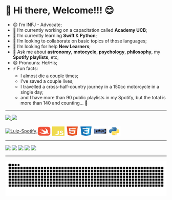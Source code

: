 # 🍃 Hi there, Welcome!!! 😊 
<!--
**LuizAraujo2020/LuizAraujo2020** is a ✨ _special_ ✨ repository because its `README.md` (this file) appears on your GitHub profile.

Here are some ideas to get you started:
-->

- 😊 I’m INFJ - Advocate;
- 🔭 I’m currently working on a capacitation called **Academy UCB**;
- 🌱 I’m currently learning **Swift** & **Python**;
- 👯 I’m looking to collaborate on basic topics of those languages;
- 🤔 I’m looking for help **New Learners**;
- 💬 Ask me about **astronomy**, **motocycle**, **psychology**, **philosophy**, my **Spotify playlists**, etc;
- 😄 Pronouns: He/His;
- ⚡ Fun facts: 
  - I almost die a couple times; 
  - I've saved a couple lives; 
  - I travelled a cross-half-country journey in a 150cc motorcycle in a single day; 
  - and I have more than 90 public playlists in my Spotify, but the total is more than 140 and counting... 🍃

<hr>
  <a href="beacons.page/luizcarlos.s.a" target="_blank">
  <img height="180em" src="https://github-readme-stats.vercel.app/api?username=LuizAraujo2020&show_icons=true&theme=highcontrast&include_all_commits=true&count_private=true"/>
  <img height="180em" src="https://github-readme-stats.vercel.app/api/top-langs/?username=LuizAraujo2020&layout=compact&langs_count=7&theme=highcontrast"/>
</div>
<div style="display: inline_block"><br>
  
  <a href="https://open.spotify.com/user/lu1z1n?si=acd8f65daf364376" target="_blank">  
    <img align="center" alt="Luiz-Spotify" height="30" width="30" src="https://cdn.discordapp.com/attachments/837735463028260929/872089339360841758/spotify.png">
  </a>
  <img align="center" alt="Luiz-Swif" height="30" width="40" src="https://raw.githubusercontent.com/devicons/devicon/master/icons/swift/swift-original.svg">
  <img align="center" alt="Luiz-Js" height="30" width="40" src="https://raw.githubusercontent.com/devicons/devicon/master/icons/javascript/javascript-plain.svg">
  <img align="center" alt="Luiz-HTML" height="30" width="40" src="https://raw.githubusercontent.com/devicons/devicon/master/icons/html5/html5-original.svg">
  <img align="center" alt="Luiz-CSS" height="30" width="40" src="https://raw.githubusercontent.com/devicons/devicon/master/icons/css3/css3-original.svg">
  <img align="center" alt="Luiz-Php" height="30" width="40" src="https://raw.githubusercontent.com/devicons/devicon/master/icons/php/php-original.svg">
  <img align="center" alt="Luiz-Python" height="30" width="40" src="https://raw.githubusercontent.com/devicons/devicon/master/icons/python/python-original.svg">
<!--   <img align="right" alt="Luiz-greeting" src="https://cdn.discordapp.com/attachments/837735463028260929/871932763639529502/EmojiMovie638822196.gif"> -->
</div>

<hr>

<div>
  <a href="https://www.youtube.com/channel/UC_JOd4JiHyzDu6cndj_l2VQ" target="_blank"><img src="https://img.shields.io/badge/YouTube-FF0000?style=for-the-badge&logo=youtube&logoColor=white" target="_blank"></a>
  <a href="https://www.instagram.com/luizcarlos.s.a" target="_blank"><img src="https://img.shields.io/badge/-Instagram-%23E4405F?style=for-the-badge&logo=instagram&logoColor=white" target="_blank"></a>
 	<a href="https://www.twitch.tv/luizin07" target="_blank"><img src="https://img.shields.io/badge/Twitch-9146FF?style=for-the-badge&logo=twitch&logoColor=white" target="_blank"></a>
<!--  <a href="https://discord.gg/G9GPg5SA75" target="_blank"><img src="https://img.shields.io/badge/Discord-7289DA?style=for-the-badge&logo=discord&logoColor=white" target="_blank"></a>  -->
  <a href = "mailto:luizcarlosbsb2006@gmail.com"><img src="https://img.shields.io/badge/-Gmail-%23333?style=for-the-badge&logo=gmail&logoColor=white" target="_blank"></a>
  <a href="https://www.linkedin.com/in/luizcarlos-sa/" target="_blank"><img src="https://img.shields.io/badge/-LinkedIn-%230077B5?style=for-the-badge&logo=linkedin&logoColor=white" target="_blank"></a> 
 <hr>
  
<!--   ![Snake animation](https://github.com/rafaballerini/rafaballerini/blob/output/github-contribution-grid-snake.svg) -->
  
  ![Snake animation](https://github.com/LuizAraujo2020/LuizAraujo2020/blob/output/github-contribution-grid-snake.svg)
  
</div>
  

